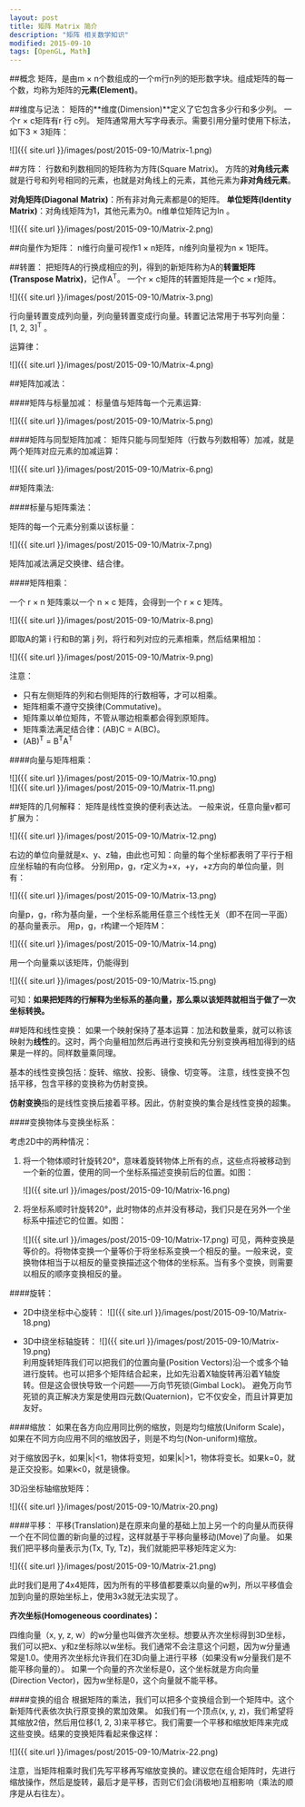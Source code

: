 ```yaml
---
layout: post
title: 矩阵 Matrix 简介
description: "矩阵 相关数学知识"
modified: 2015-09-10
tags: [OpenGL, Math]
---
```


##概念
矩阵，是由m × n个数组成的一个m行n列的矩形数字块。组成矩阵的每一个数，均称为矩阵的**元素(Element)**。

##维度与记法：
矩阵的**维度(Dimension)**定义了它包含多少行和多少列。
一个r × c矩阵有r 行 c列。
矩阵通常用大写字母表示。需要引用分量时使用下标法，如下3 × 3矩阵：

![]({{ site.url }}/images/post/2015-09-10/Matrix-1.png)

##方阵：
行数和列数相同的矩阵称为方阵(Square Matrix)。
方阵的**对角线元素**就是行号和列号相同的元素，也就是对角线上的元素，其他元素为**非对角线元素**。

**对角矩阵(Diagonal Matrix)**：所有非对角元素都是0的矩阵。
**单位矩阵(Identity Matrix)**：对角线矩阵为1，其他元素为0。n维单位矩阵记为In 。

![]({{ site.url }}/images/post/2015-09-10/Matrix-2.png)

##向量作为矩阵：
n维行向量可视作1 × n矩阵，n维列向量视为n × 1矩阵。

##转置：
把矩阵A的行换成相应的列，得到的新矩阵称为A的**转置矩阵(Transpose Matrix)**，记作A<sup>T</sup>。
一个r × c矩阵的转置矩阵是一个c × r矩阵。

![]({{ site.url }}/images/post/2015-09-10/Matrix-3.png)

行向量转置变成列向量，列向量转置变成行向量。转置记法常用于书写列向量：[1, 2, 3]<sup>T</sup> 。

运算律：

![]({{ site.url }}/images/post/2015-09-10/Matrix-4.png)

##矩阵加减法：

####矩阵与标量加减：
标量值与矩阵每一个元素运算:

![]({{ site.url }}/images/post/2015-09-10/Matrix-5.png)

####矩阵与同型矩阵加减：
矩阵只能与同型矩阵（行数与列数相等）加减，就是两个矩阵对应元素的加减运算：

![]({{ site.url }}/images/post/2015-09-10/Matrix-6.png)
	
##矩阵乘法:

####标量与矩阵乘法：

矩阵的每一个元素分别乘以该标量：
	
![]({{ site.url }}/images/post/2015-09-10/Matrix-7.png)

矩阵加减法满足交换律、结合律。

####矩阵相乘：

一个 r × n 矩阵乘以一个 n × c 矩阵，会得到一个 r × c 矩阵。
	
![]({{ site.url }}/images/post/2015-09-10/Matrix-8.png)

即取A的第 i 行和B的第 j 列，将行和列对应的元素相乘，然后结果相加：
	
![]({{ site.url }}/images/post/2015-09-10/Matrix-9.png)
	
注意：

* 只有左侧矩阵的列和右侧矩阵的行数相等，才可以相乘。
* 矩阵相乘不遵守交换律(Commutative)。
* 矩阵乘以单位矩阵，不管从哪边相乘都会得到原矩阵。
* 矩阵乘法满足结合律：(AB)C = A(BC)。
* (AB)<sup>T</sup> = B<sup>T</sup>A<sup>T</sup>
		
####向量与矩阵相乘：
	
![]({{ site.url }}/images/post/2015-09-10/Matrix-10.png)	
![]({{ site.url }}/images/post/2015-09-10/Matrix-11.png)	
        
##矩阵的几何解释：
矩阵是线性变换的便利表达法。
一般来说，任意向量v都可扩展为：

![]({{ site.url }}/images/post/2015-09-10/Matrix-12.png)	

右边的单位向量就是x、y、z轴，由此也可知：向量的每个坐标都表明了平行于相应坐标轴的有向位移。
分别用p，g，r定义为+x，+y，+z方向的单位向量，则有：

![]({{ site.url }}/images/post/2015-09-10/Matrix-13.png)	

向量p，g，r称为基向量，一个坐标系能用任意三个线性无关（即不在同一平面）的基向量表示。
用p，g，r构建一个矩阵M：

![]({{ site.url }}/images/post/2015-09-10/Matrix-14.png)	

用一个向量乘以该矩阵，仍能得到

![]({{ site.url }}/images/post/2015-09-10/Matrix-15.png)
	
可知：**如果把矩阵的行解释为坐标系的基向量，那么乘以该矩阵就相当于做了一次坐标转换。**


##矩阵和线性变换：
如果一个映射保持了基本运算：加法和数量乘，就可以称该映射为**线性**的。这时，两个向量相加然后再进行变换和先分别变换再相加得到的结果是一样的。同样数量乘同理。

基本的线性变换包括：旋转、缩放、投影、镜像、切变等。
注意，线性变换不包括平移，包含平移的变换称为仿射变换。

**仿射变换**指的是线性变换后接着平移。因此，仿射变换的集合是线性变换的超集。

####变换物体与变换坐标系：

考虑2D中的两种情况：

1. 将一个物体顺时针旋转20°，意味着旋转物体上所有的点，这些点将被移动到一个新的位置，使用的同一个坐标系描述变换前后的位置。如图：

    ![]({{ site.url }}/images/post/2015-09-10/Matrix-16.png)

2. 将坐标系顺时针旋转20°，此时物体的点并没有移动，我们只是在另外一个坐标系中描述它的位置。如图：

    ![]({{ site.url }}/images/post/2015-09-10/Matrix-17.png)    可见，两种变换是等价的。将物体变换一个量等价于将坐标系变换一个相反的量。一般来说，变换物体相当于以相反的量变换描述这个物体的坐标系。当有多个变换，则需要以相反的顺序变换相反的量。

####旋转：

* 2D中绕坐标中心旋转：
    ![]({{ site.url }}/images/post/2015-09-10/Matrix-18.png)
    
* 3D中绕坐标轴旋转：
    ![]({{ site.url }}/images/post/2015-09-10/Matrix-19.png)    
    利用旋转矩阵我们可以把我们的位置向量(Position Vectors)沿一个或多个轴进行旋转。也可以把多个矩阵结合起来，比如先沿着X轴旋转再沿着Y轴旋转。但是这会很快导致一个问题——万向节死锁(Gimbal Lock)。
    避免万向节死锁的真正解决方案是使用四元数(Quaternion)，它不仅安全，而且计算更加友好。
    
####缩放：
如果在各方向应用同比例的缩放，则是均匀缩放(Uniform Scale)，如果在不同方向应用不同的缩放因子，则是不均匀(Non-uniform)缩放。

对于缩放因子k，如果\|k\|<1，物体将变短，如果\|k\|>1，物体将变长。如果k=0，就是正交投影。如果k<0，就是镜像。

3D沿坐标轴缩放矩阵：

![]({{ site.url }}/images/post/2015-09-10/Matrix-20.png)

####平移：
平移(Translation)是在原来向量的基础上加上另一个的向量从而获得一个在不同位置的新向量的过程，这样就基于平移向量移动(Move)了向量。
如果我们把平移向量表示为(Tx, Ty, Tz)，我们就能把平移矩阵定义为:

![]({{ site.url }}/images/post/2015-09-10/Matrix-21.png)

此时我们是用了4x4矩阵，因为所有的平移值都要乘以向量的w列，所以平移值会加到向量的原始坐标上，使用3x3就无法实现了。

**齐次坐标(Homogeneous coordinates)：**

四维向量（x, y, z, w）的w分量也叫做齐次坐标。想要从齐次坐标得到3D坐标，我们可以把x、y和z坐标除以w坐标。我们通常不会注意这个问题，因为w分量通常是1.0。使用齐次坐标允许我们在3D向量上进行平移（如果没有w分量我们是不能平移向量的）。
如果一个向量的齐次坐标是0，这个坐标就是方向向量(Direction Vector)，因为w坐标是0，这个向量就不能平移。

####变换的组合
根据矩阵的乘法，我们可以把多个变换组合到一个矩阵中。这个新矩阵代表依次执行原变换的累加效果。
如我们有一个顶点(x, y, z)，我们希望将其缩放2倍，然后用位移(1, 2, 3)来平移它。我们需要一个平移和缩放矩阵来完成这些变换。结果的变换矩阵看起来像这样：

![]({{ site.url }}/images/post/2015-09-10/Matrix-22.png)

注意，当矩阵相乘时我们先写平移再写缩放变换的。建议您在组合矩阵时，先进行缩放操作，然后是旋转，最后才是平移，否则它们会(消极地)互相影响（乘法的顺序是从右往左）。

